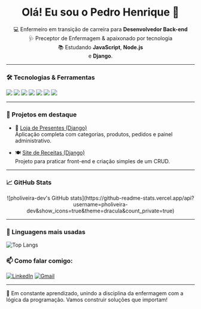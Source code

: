 <h1 align="center">Olá! Eu sou o Pedro Henrique 👋</h1>

<p align="center">
  💻 Enfermeiro em transição de carreira para <strong>Desenvolvedor Back-end</strong><br>
  🩺 Preceptor de Enfermagem & apaixonado por tecnologia<br>
  📚 Estudando <strong>JavaScript</strong>, <strong>Node.js</strong><br> e <strong>Django</strong>.
</p>

---

### 🛠️ Tecnologias & Ferramentas

<img src="https://img.shields.io/badge/Python-3776AB?style=for-the-badge&logo=python&logoColor=white"/> <img src="https://img.shields.io/badge/Django-092E20?style=for-the-badge&logo=django&logoColor=white"/> <img src="https://img.shields.io/badge/JavaScript-F7DF1E?style=for-the-badge&logo=javascript&logoColor=black"/> <img src="https://img.shields.io/badge/HTML5-E34F26?style=for-the-badge&logo=html5&logoColor=white"/> <img src="https://img.shields.io/badge/CSS3-1572B6?style=for-the-badge&logo=css3&logoColor=white"/> <img src="https://img.shields.io/badge/Git-F05032?style=for-the-badge&logo=git&logoColor=white"/> <img src="https://img.shields.io/badge/PostgreSQL-336791?style=for-the-badge&logo=postgresql&logoColor=white"/>

---

### 🚀 Projetos em destaque

- 🎁 [Loja de Presentes (Django)](https://github.com/pholiveira-dev/balloon)  
  Aplicação completa com categorias, produtos, pedidos e painel administrativo.

- 🍽️ [Site de Receitas (Django)](https://github.com/pholiveira-dev/projeto-recipe)  
  Projeto para praticar front-end e criação simples de um CRUD.

---

### 📈 GitHub Stats

<div align="center">
  ![pholiveira-dev's GitHub stats](https://github-readme-stats.vercel.app/api?username=pholiveira-dev&show_icons=true&theme=dracula&count_private=true)
</div>

---

### 🧠 Linguagens mais usadas

![Top Langs](https://github-readme-stats.vercel.app/api/top-langs/?username=pholiveira-dev&layout=compact&theme=dracula)

### 📫 Como falar comigo:

[![LinkedIn](https://img.shields.io/badge/LinkedIn-blue?style=for-the-badge&logo=linkedin&logoColor=white)](https://linkedin.com/in/pedro-henrique-037826186/) [![Gmail](https://img.shields.io/badge/Gmail-red?style=for-the-badge&logo=gmail&logoColor=white)](mailto:pedro.alves@escs.edu.br)

---

🧠 Em constante aprendizado, unindo a disciplina da enfermagem com a lógica da programação. Vamos construir soluções que importam!

